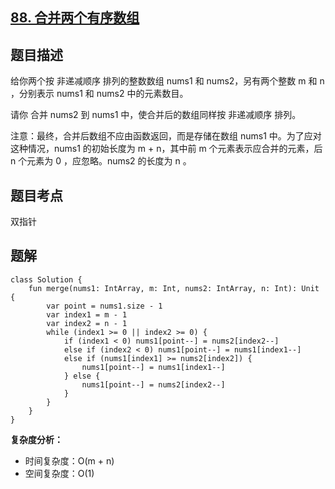 ## [88. 合并两个有序数组](https://leetcode.cn/problems/merge-sorted-array/description/)

## 题目描述

给你两个按 非递减顺序 排列的整数数组 nums1 和 nums2，另有两个整数 m 和 n ，分别表示 nums1 和 nums2 中的元素数目。

请你 合并 nums2 到 nums1 中，使合并后的数组同样按 非递减顺序 排列。

注意：最终，合并后数组不应由函数返回，而是存储在数组 nums1 中。为了应对这种情况，nums1 的初始长度为 m + n，其中前 m 个元素表示应合并的元素，后 n 个元素为 0 ，应忽略。nums2 的长度为 n 。

## 题目考点

双指针

## 题解
 
```
class Solution {
    fun merge(nums1: IntArray, m: Int, nums2: IntArray, n: Int): Unit {
        var point = nums1.size - 1
        var index1 = m - 1
        var index2 = n - 1
        while (index1 >= 0 || index2 >= 0) {
            if (index1 < 0) nums1[point--] = nums2[index2--]
            else if (index2 < 0) nums1[point--] = nums1[index1--]
            else if (nums1[index1] >= nums2[index2]) {
                nums1[point--] = nums1[index1--]
            } else {
                nums1[point--] = nums2[index2--]
            }
        }
    }
}
```

**复杂度分析：**

- 时间复杂度：O(m + n)
- 空间复杂度：O(1) 
